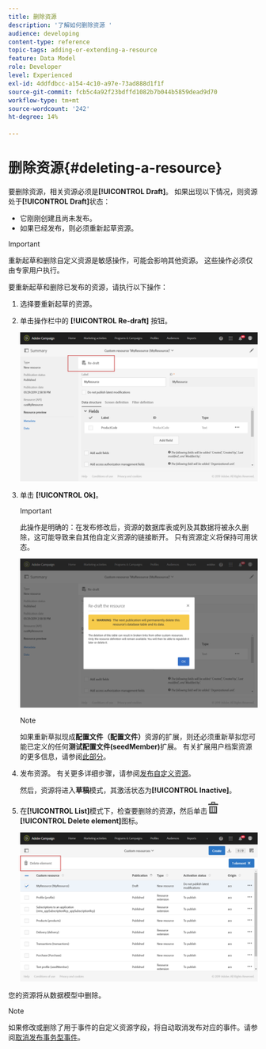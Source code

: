 ```yaml
---
title: 删除资源
description: '了解如何删除资源 '
audience: developing
content-type: reference
topic-tags: adding-or-extending-a-resource
feature: Data Model
role: Developer
level: Experienced
exl-id: 4ddfdbcc-a154-4c10-a97e-73ad888d1f1f
source-git-commit: fcb5c4a92f23bdffd1082b7b044b5859dead9d70
workflow-type: tm+mt
source-wordcount: '242'
ht-degree: 14%

---
```


# 删除资源{#deleting-a-resource}

要删除资源，相关资源必须是&#x200B;**[!UICONTROL Draft]**。 如果出现以下情况，则资源处于&#x200B;**[!UICONTROL Draft]**&#x200B;状态：

* 它刚刚创建且尚未发布。
* 如果已经发布，则必须重新起草资源。

>[!IMPORTANT]
>
>重新起草和删除自定义资源是敏感操作，可能会影响其他资源。 这些操作必须仅由专家用户执行。

要重新起草和删除已发布的资源，请执行以下操作：

1. 选择要重新起草的资源。
1. 单击操作栏中的 **[!UICONTROL Re-draft]** 按钮。

   ![](assets/schema_extension_uc26.png)

1. 单击 **[!UICONTROL Ok]**。

   >[!IMPORTANT]
   >
   >此操作是明确的：在发布修改后，资源的数据库表或列及其数据将被永久删除，这可能导致来自其他自定义资源的链接断开。 只有资源定义将保持可用状态。

   ![](assets/schema_extension_uc27.png)

   >[!NOTE]
   >
   >如果重新草拟现成&#x200B;**配置文件（配置文件）**&#x200B;资源的扩展，则还必须重新草拟您可能已定义的任何&#x200B;**测试配置文件(seedMember)**&#x200B;扩展。 有关扩展用户档案资源的更多信息，请参阅[此部分](../../developing/using/extending-the-profile-resource-with-a-new-field.md)。

1. 发布资源。 有关更多详细步骤，请参阅[发布自定义资源](../../developing/using/updating-the-database-structure.md#publishing-a-custom-resource)。

   然后，资源将进入&#x200B;**草稿**&#x200B;模式，其激活状态为&#x200B;**[!UICONTROL Inactive]**。

1. 在&#x200B;**[!UICONTROL List]**&#x200B;模式下，检查要删除的资源，然后单击![](assets/delete_darkgrey-24px.png) **[!UICONTROL Delete element]**&#x200B;图标。

   ![](assets/schema_extension_uc28.png)

您的资源将从数据模型中删除。

>[!NOTE]
>
>如果修改或删除了用于事件的自定义资源字段，将自动取消发布对应的事件。请参阅[取消发布事务型事件](../../channels/using/publishing-transactional-event.md#unpublishing-an-event)。
